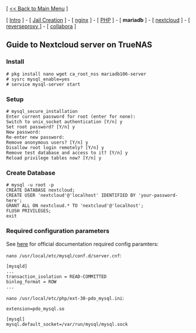 [ [<< Back to Main Menu](https://github.com/seth586/guides/blob/master/README.md) ]

[ [Intro](README.md) ] - [ [Jail Creation](1_jail.md) ] - [ [nginx](4_apache.md) ] - [ [PHP](3_php.md) ] - [ **mariadb** ]  - [ [nextcloud](5_nextcloud.md) ] - [ [reverseproxy ](6_reverseproxy.md)] - [ [collabora](7_collabora.md) ]

## Guide to Nextcloud server on TrueNAS

### Install 

```
# pkg install nano wget ca_root_nss mariadb106-server
# sysrc mysql_enable=yes
# service mysql-server start
```

### Setup
```
# mysql_secure_installation
Enter current password for root (enter for none):
Switch to unix_socket authentication [Y/n] y
Set root password? [Y/n] y
New password: 
Re-enter new password: 
Remove anonymous users? [Y/n] y
Disallow root login remotely? [Y/n] y
Remove test database and access to it? [Y/n] y
Reload privilege tables now? [Y/n] y
```

### Create Database
```
# mysql -u root -p
CREATE DATABASE nextcloud;
CREATE USER 'nextcloud'@'localhost' IDENTIFIED BY 'your-password-here';
GRANT ALL ON nextcloud.* TO 'nextcloud'@'localhost';
FLUSH PRIVILEGES;
exit
```

### Required configuration parameters 
See [here](https://docs.nextcloud.com/server/latest/admin_manual/configuration_database/linux_database_configuration.html) for official documentation required config paramters:

`nano /usr/local/etc/mysql/conf.d/server.cnf`:
```
[mysqld]
...
transaction_isolation = READ-COMMITTED
binlog_format = ROW
...
```
`nano /usr/local/etc/php/ext-30-pdo_mysql.ini`:
```
extension=pdo_mysql.so

[mysql]
mysql.default_socket=/var/run/mysql/mysql.sock
```


